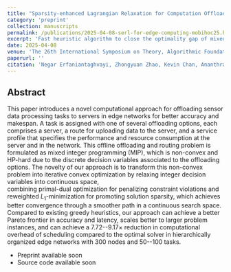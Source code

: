```yaml
---
title: "Sparsity-enhanced Lagrangian Relaxation for Computation Offloading at the Edge"
category: 'preprint'
collection: manuscripts
permalink: /publications/2025-04-08-serl-for-edge-computing-mobihoc25.html
excerpt: 'Fast heuristic algorithm to close the optimality gap of mixed integer programming in offline computation offloading.'
date: 2025-04-08
venue: 'The 26th International Symposium on Theory, Algorithmic Foundations, and Protocol Design for Mobile Networks and Mobile Computing (MobiHoc), 2025'
paperurl: ''
citation: 'Negar Erfaniantaghvayi, Zhongyuan Zhao, Kevin Chan, Ananthram Swami, Santiago Segarra, &quot; SeLR: Sparsity-enhanced Lagrangian Relaxation for Computation Offloading at the Edge,&quot; <i>ACM Mobihoc, 2025</i>, under review'
---
```




## Abstract

This paper introduces a novel computational approach for offloading sensor data processing tasks to servers in edge networks for better accuracy and makespan. 
A task is assigned with one of several offloading options, each comprises a server, a route for uploading data to the server, and a service profile that specifies the  performance and resource consumption at the server and in the network.
This offline offloading and routing problem is formulated as mixed integer programming (MIP), which is non-convex and HP-hard due to the discrete decision variables associated to the offloading options.
The novelty of our approach is to transform this non-convex problem into iterative convex optimization by relaxing integer decision variables into continuous space,  
combining primal-dual optimization for penalizing constraint violations and reweighted $L_1$-minimization for promoting solution sparsity, which achieves better convergence through a smoother path in a continuous search space. 
Compared to existing greedy heuristics, our approach can achieve a better Pareto frontier in accuracy and latency, scales better to larger problem instances, and can achieve a 7.72--9.17$\times$ reduction in  computational overhead of scheduling compared to the optimal solver in hierarchically organized edge networks with 300 nodes and 50--100 tasks.

- Preprint available soon
- Source code available soon 
